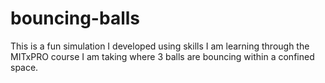 # bouncing-balls
This is a fun simulation I developed using skills I am learning through the MITxPRO course I am taking where 3 balls are bouncing within a confined space. 

